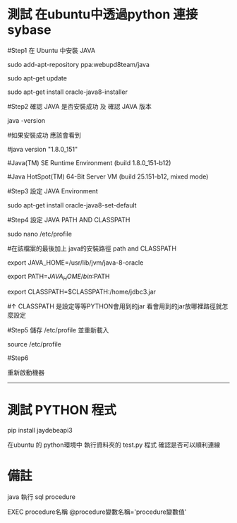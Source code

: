 # 測試 在ubuntu中透過python 連接sybase

#Step1 在 Ubuntu 中安裝 JAVA

 sudo add-apt-repository ppa:webupd8team/java

 sudo apt-get update

 sudo apt-get install oracle-java8-installer

#Step2 確認 JAVA 是否安裝成功 及 確認 JAVA 版本

 java -version

#如果安裝成功 應該會看到 

 #java version "1.8.0_151"

 #Java(TM) SE Runtime Environment (build 1.8.0_151-b12)

 #Java HotSpot(TM) 64-Bit Server VM (build 25.151-b12, mixed mode)

#Step3 設定 JAVA Environment

 sudo apt-get install oracle-java8-set-default

#Step4 設定 JAVA PATH AND CLASSPATH

 sudo nano /etc/profile

 #在該檔案的最後加上 java的安裝路徑 path and CLASSPATH

 export JAVA_HOME=/usr/lib/jvm/java-8-oracle    

 export PATH=$JAVA_HOME/bin:$PATH

 export CLASSPATH=$CLASSPATH:/home/jdbc3.jar

 #↑ CLASSPATH 是設定等等PYTHON會用到的jar 看會用到的jar放哪裡路徑就怎麼設定

#Step5 儲存 /etc/profile 並重新載入

 source /etc/profile

#Step6

 重新啟動機器
 
 ----------------------------------------------------------------------------
 # 測試 PYTHON 程式
 
 pip install jaydebeapi3
 
 在ubuntu 的 python環境中 執行資料夾的 test.py 程式 確認是否可以順利連線
 
 
 # 備註
 
 java 執行 sql procedure

 EXEC procedure名稱 @procedure變數名稱='procedure變數值'

